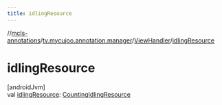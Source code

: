 ```yaml
---
title: idlingResource
---
```

//[mcls-annotations](../../../index.html)/[tv.mycujoo.annotation.manager](../index.html)/[ViewHandler](index.html)/[idlingResource](idling-resource.html)



# idlingResource



[androidJvm]\
val [idlingResource](idling-resource.html): [CountingIdlingResource](https://developer.android.com/reference/kotlin/androidx/test/espresso/idling/CountingIdlingResource.html)




